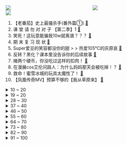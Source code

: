 <div >
	<a style="float:left;width:55%;" href = "https://github.com/anuraghazra/github-readme-stats">
	 <img src = "https://github-readme-stats.vercel.app/api?username=iuuuuuaena&theme=buefy&show_icons=true"/>
	</a>
	<a  style="float:right;width:45%" href = "https://github.com/anuraghazra/github-readme-stats">
	 <img  src="https://github-readme-stats.vercel.app/api/top-langs/?username=anuraghazra&layout=compact"/>
	</a>
	</div>

[![](https://img.shields.io/badge/jxd-@jxdgogogo.xyz-yellowgreen.svg)](https://www.jxdgogogo.xyz)<br>
1. 【老番茄】史上最骚杀手(番外篇①) [:link:](//www.bilibili.com/video/BV1Jw411f7cW) <br>
2. 课 堂 请 勿 对 对 子 【第二季】1 [:link:](//www.bilibili.com/video/BV1KM4y1u7CX) <br>
3. 笑死！这玩意能骗我10w就离谱？？？ [:link:](//www.bilibili.com/video/BV13w411o7uZ) <br>
4. 期 末 复 习 现 状 [:link:](//www.bilibili.com/video/BV16q4y1L7Up) <br>
5. Super爱豆的笑容都没你的甜 > > 热爱105℃的灰原哀 [:link:](//www.bilibili.com/video/BV1E5411T75m) <br>
6. 反转？黑化？课本里没告诉你的后续故事 [:link:](//www.bilibili.com/video/BV1XQ4y19764) <br>
7. 赌两个硬币，你没吃过这样的扣肉！ [:link:](//www.bilibili.com/video/BV1sU4y157cM) <br>
8. 在漫展cos艾伦问路人：为什么妈妈那天会被吃掉！？ [:link:](//www.bilibili.com/video/BV1So4y1y7ch) <br>
9. 救命！蜜雪冰城的玩具太魔性了！ [:link:](//www.bilibili.com/video/BV1D64y1r7b8) <br>
10. 【凤凰传奇MV】预算不够的【我从草原来】 [:link:](//www.bilibili.com/video/BV1k54y1G7ts) <br>
<details>
<summary>10 ~ 20</summary>

11. 【时代少年团】日常训练VLOG合集 [:link:](//www.bilibili.com/video/BV1Uo4y1y7pU) <br>
12. 当国人在游戏里实现地空协同【解说全覆盖27期】 [:link:](//www.bilibili.com/video/BV1K5411T7yZ) <br>
13. 罗翔老师那些醍醐灌顶的金句 [:link:](//www.bilibili.com/video/BV1my4y1u71Q) <br>
14. 终于拿《千本樱》来迫害爸妈了！结果弹断手的竟是我自己！ [:link:](//www.bilibili.com/video/BV1XU4y157Jr) <br>
15. 买了五款号称超级辣的泡面，混合在一起制作一款真正的最强辣面 [:link:](//www.bilibili.com/video/BV12f4y1877n) <br>
16. 大家好，我是中岛美嘉，初到B站，请多多关照！ [:link:](//www.bilibili.com/video/BV1HV411s7Wi) <br>
17. 【国际歌】英特纳雄耐尔，就一定要实现！ [:link:](//www.bilibili.com/video/BV14f4y187ci) <br>
18. 【多多xHanser】《怪物》翻唱 [:link:](//www.bilibili.com/video/BV1uw411f7iY) <br>
19. 这些网站能颠覆你对“网页游戏”的认知！ [:link:](//www.bilibili.com/video/BV1dv411p7TA) <br>
</details>
<details>
<summary>19 ~ 20</summary>

20. 靠谱盘点123：想打AD？Showmaker竟然转到下路，EDG：我会翻盘了！ [:link:](//www.bilibili.com/video/BV1a54y1G73f) <br>
21. 臭杠精 [:link:](//www.bilibili.com/video/BV1864y1r7a6) <br>
22. 全网吹爆的河南卫视，狠抽了资本一个耳光 [:link:](//www.bilibili.com/video/BV1Hq4y1L7GP) <br>
23. 快上车！还来得及！2021最强原创月，你少看了几部？【泛式】 [:link:](//www.bilibili.com/video/BV1ko4y1k7HA) <br>
24. 将整条鱼肉放进180℃的油锅，竟然膨胀成小炸蛋？？！ [:link:](//www.bilibili.com/video/BV1j5411T76N) <br>
25. 周深《Try everything》《来不及勇敢》《遇见》泪目！【B站夏日毕业歌会2021单品】 [:link:](//www.bilibili.com/video/BV1ng411g7aL) <br>
26. 【原神】耗时2个月，良心巨制！全角色武器圣遗物配装+天赋加点攻略丨荧火攻略组 [:link:](//www.bilibili.com/video/BV1bV411s7yq) <br>
27. 在苏联抢劫是什么体验？【硬核狠人01】 [:link:](//www.bilibili.com/video/BV1qM4y1u79j) <br>
28. 108一份的花露水味早茶？这就是月入百万的朋友推荐的米其林二星吗！【凭啥这么贵ep27】 [:link:](//www.bilibili.com/video/BV1Zf4y187zP) <br>
</details>
<details>
<summary>28 ~ 30</summary>

29. 最好看的国货潮鞋都在这！搭汉服意外绝配？15套换装直呼过瘾 [:link:](//www.bilibili.com/video/BV18X4y1A7Ek) <br>
30. 小提琴炸街！全程高能魅力演奏魔力红《Animals》 [:link:](//www.bilibili.com/video/BV1UV41147pv) <br>
31. 刀客塔，醒醒，我们学会中文了！ [:link:](//www.bilibili.com/video/BV1cM4y1u7jr) <br>
32. 【黑胶】周杰伦《夜曲》超级王炸神曲！封神之夜的恐惧！ [:link:](//www.bilibili.com/video/BV1DQ4y197oS) <br>
33. 《心 机 猫》豆瓣8.0，猫的心机能深到什么程度？ [:link:](//www.bilibili.com/video/BV1aw411f7ip) <br>
34. 不经历风雨，怎能见彩虹。 [:link:](//www.bilibili.com/video/BV1if4y187Du) <br>
35. 华农兄弟：家里来了新朋友，烤一只鸭子，准备点特别节目招待他 [:link:](//www.bilibili.com/video/BV1P64y197Ao) <br>
36. Fa♂Q💖105 °C的你 [:link:](//www.bilibili.com/video/BV1Wy4y1g7vz) <br>
37. 《可露希尔的秘密档案》05话：可露希尔的采购推荐！ [:link:](//www.bilibili.com/video/BV1rv411p7Bw) <br>
</details>
<details>
<summary>37 ~ 40</summary>

38. 不心动挑战 #100000期 [:link:](//www.bilibili.com/video/BV1oK4y137Uq) <br>
39. 鲨 鱼 屠 夫 ！！ [:link:](//www.bilibili.com/video/BV1D64y1r7Ah) <br>
40. 【抽奖】70W粉大福利：送你台1.5W元的游戏主机 [:link:](//www.bilibili.com/video/BV17B4y1M7J4) <br>
41. 探访中科院南海所的珊瑚实验室 [:link:](//www.bilibili.com/video/BV1Uy4y1u7x3) <br>
42. 【半佛】史玉柱，玩弄人性的商人 [:link:](//www.bilibili.com/video/BV1nM4y1u7dy) <br>
43. 曾小贤火锅陷倒闭潮？雇佣童工？天花板砸头？揭露明星火锅加盟捞金骗局【牛顿】 [:link:](//www.bilibili.com/video/BV1Aq4y1L7cm) <br>
44. 九龄｜“每天亿遍，防止早恋” [:link:](//www.bilibili.com/video/BV1Mw411f7zY) <br>
45. 可莉单曲《求求你啦》 [:link:](//www.bilibili.com/video/BV1e64y1r7Fb) <br>
46. 评分3.6！编剧疯了！UP主看完也疯了！直球吐槽19年度发病神作《笑容的代价》 [:link:](//www.bilibili.com/video/BV17w411f7TV) <br>
</details>
<details>
<summary>46 ~ 50</summary>

47. 历史时刻！中国人首次进入自己的空间站 [:link:](//www.bilibili.com/video/BV1QB4y1M7JJ) <br>
48. 买来重达300斤的南瓜品种南瓜王！没想到这是给猪吃的！ [:link:](//www.bilibili.com/video/BV1Vy4y1g7ug) <br>
49. 你管这叫开胃菜？那这胃得多黑暗啊？原神海岛地图解构【膨胀说】 [:link:](//www.bilibili.com/video/BV1sy4y1g7sj) <br>
50. 【原神小剧场】阳光，沙滩，还有炸弹！ [:link:](//www.bilibili.com/video/BV1kK4y1u7KA) <br>
51. 治好强迫症！乐高世界的巧克力蛋糕让人莫名馋【定格动画】 [:link:](//www.bilibili.com/video/BV1444y1B7Wd) <br>
52. 《人生何处不相逢》 [:link:](//www.bilibili.com/video/BV1Fy4y1g7fm) <br>
53. 阿 帕 奇 武 装 直 升 机【汽油桶快乐阴人流#13】 [:link:](//www.bilibili.com/video/BV1YK4y1u7AH) <br>
54. 当大爷开口时，没有一个冤种是无辜的！ [:link:](//www.bilibili.com/video/BV1oh411a7yA) <br>
55. 童年最难通关的双人游戏 最终结局究竟是什么？ [:link:](//www.bilibili.com/video/BV1Zo4y1y77C) <br>
</details>
<details>
<summary>55 ~ 60</summary>

56. 成了！中国人首次进入自己的空间站，外媒感叹：成就令人难以置信！中国网友却在关心空间站美食和WiFi【速报吐槽】 [:link:](//www.bilibili.com/video/BV1Py4y1g78t) <br>
57. “ 美  好  的 回  忆 ” [:link:](//www.bilibili.com/video/BV1Ly4y1g7rh) <br>
58. 遇奸商华强喋血瓜摊，不中用封飙下跪叫爷，回顾童年经典《征服》第二期 [:link:](//www.bilibili.com/video/BV1Bh411a7d4) <br>
59. 毕业后到底会经历什么？没人告诉你的事！我踩过哪些坑？ [:link:](//www.bilibili.com/video/BV1Qb4y1d7Fr) <br>
60. 相亲的男人有多自信，江南七怪让你感受窒息的诱惑 [:link:](//www.bilibili.com/video/BV1Cg411g7ZS) <br>
61. 花整整一周时间制作梦寐以求的脆皮烤鸡，帅小伙终于成了！ [:link:](//www.bilibili.com/video/BV1m5411K7PH) <br>
62. 这很合理 中国空间站操作界面都是中文 [:link:](//www.bilibili.com/video/BV1g64y1d7EZ) <br>
63. 【warma/怒九】因为我们太菜了，干脆躲猫猫吧！ [:link:](//www.bilibili.com/video/BV1to4y1k7yp) <br>
64. 和职业rapper去上59元的说唱培训课是什么体验？ [:link:](//www.bilibili.com/video/BV1J54y1H78C) <br>
</details>
<details>
<summary>64 ~ 70</summary>

65. 谭谈交通最后一期：终章，以吻封缄 [:link:](//www.bilibili.com/video/BV1rg411g78t) <br>
66. 读过毛选和鲁迅全集的AI，会写出什么样的高考作文？【觉醒年代x人工智能】 [:link:](//www.bilibili.com/video/BV1aw411f7G9) <br>
67. 孽缘！咱俩真是孽缘 [:link:](//www.bilibili.com/video/BV1wM4y1u7L7) <br>
68. 复仇！可 莉 不 要 [:link:](//www.bilibili.com/video/BV17y4y1g7bA) <br>
69. 平时上课VS上公开课 [:link:](//www.bilibili.com/video/BV1nq4y1L72U) <br>
70. 尺度生猛又大胆，季季封神不烂尾，最强美剧《绝命毒师》第三季1-4 [:link:](//www.bilibili.com/video/BV1AK4y1G7mA) <br>
71. 【百万填词】用起风了打开袁隆平、吴孟超两位国士的一生 [:link:](//www.bilibili.com/video/BV1B44y1B79p) <br>
72. 包贝尔年度最烂导演？我从来没见过如此带节奏的尬黑！【阳光姐妹淘】 [:link:](//www.bilibili.com/video/BV1kf4y187B8) <br>
73. 甩掉6斤纯脂肪，干掉顽固小肚子，家用燃脂训练 [:link:](//www.bilibili.com/video/BV14X4y1A789) <br>
</details>
<details>
<summary>73 ~ 80</summary>

74. 我的世界 末日100天 极限生存 EP1 [:link:](//www.bilibili.com/video/BV1LB4y1M7VK) <br>
75. 结束五条悟的第二天，又被围堵了。。 [:link:](//www.bilibili.com/video/BV1G64y1r7QW) <br>
76. 把蜜雪冰城改成古风 [:link:](//www.bilibili.com/video/BV1Zh411a7My) <br>
77. 可爱宝宝宝 [:link:](//www.bilibili.com/video/BV1T54y1H7ua) <br>
78. 锅包肉竟然输给了它？好吃到让英国公婆舔盘子 [:link:](//www.bilibili.com/video/BV1Tv411W7xs) <br>
79. ❌ / 茧 [:link:](//www.bilibili.com/video/BV1Bv411p7xM) <br>
80. 【汪品先】深海生物为何没被压扁？死海为何叫死海？ [:link:](//www.bilibili.com/video/BV1LV411s7Zu) <br>
81. 人 民 的 名 字！中国人的姓氏起源和流变【历史的天空11】 [:link:](//www.bilibili.com/video/BV1uQ4y1R77r) <br>
82. 高三学生模仿英语老师 [:link:](//www.bilibili.com/video/BV1VQ4y1977i) <br>
</details>
<details>
<summary>82 ~ 90</summary>

83. 没有超能力，毁掉一座城！他才是DC最强 [:link:](//www.bilibili.com/video/BV1EM4y1u74k) <br>
84. 不卧槽挑战 [:link:](//www.bilibili.com/video/BV1cy4y1g7Ro) <br>
85. 父  亲  杰 [:link:](//www.bilibili.com/video/BV1yK4y1u7PN) <br>
86. 【懂点儿啥】中国邮政心里的苦，你们知道吗？ [:link:](//www.bilibili.com/video/BV1nw411f7Yw) <br>
87. 离谱！华语乐坛热爱105°C的你！ [:link:](//www.bilibili.com/video/BV1qw411Z7Zy) <br>
88. 【罗翔】领养宠物又遗弃犯罪吗？领养婴儿呢？ [:link:](//www.bilibili.com/video/BV1xv411W7WA) <br>
89. 迷失重庆森林-川渝之旅Vlog-05 [:link:](//www.bilibili.com/video/BV1bK4y1u7YZ) <br>
90. 云缨完整语音：这张嘴连曜都自愧不如！她甚至还要把主宰烤着吃！ [:link:](//www.bilibili.com/video/BV1qg411g7jH) <br>
91. 哒 咩 哟 ~ [:link:](//www.bilibili.com/video/BV1o64y167qq) <br>
</details>
<details>
<summary>91 ~ 100</summary>

92. 试吃顶级头手黄油蟹盖饭！目前拍视频吃的最开心的一顿！ [:link:](//www.bilibili.com/video/BV1d5411M7mv) <br>
93. 叛逆者，一部被饭圈疯狂捧杀的养成谍战剧。 [:link:](//www.bilibili.com/video/BV1Nb4y1o7hj) <br>
94. 催泪至深！《地铁：离去》讲述了什么样的故事？〖游戏不止〗 [:link:](//www.bilibili.com/video/BV1XU4y157P5) <br>
95. 社死现场！对《蜜雪冰城》店员唱主题曲，店员把鞋都抠破了 [:link:](//www.bilibili.com/video/BV1E5411T7WL) <br>
96. 女声日语版《热爱105°C的你》最甜日语填词❤️ [:link:](//www.bilibili.com/video/BV1jK4y197Au) <br>
97. 真·电音 JOJO [:link:](//www.bilibili.com/video/BV1Uq4y1L7CF) <br>
98. 莫得感情乐队《Let Her Go》(高清完整版) [:link:](//www.bilibili.com/video/BV1xo4y1k7s2) <br>
99. “我的猫好像网恋了” [:link:](//www.bilibili.com/video/BV1HX4y1A7cG) <br>
100. 「原神」荣誉骑士的完美犯罪？ [:link:](//www.bilibili.com/video/BV1gM4y1u72H) <br>
</details>
